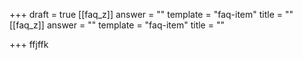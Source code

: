 +++
draft = true
[[faq_z]]
answer = ""
template = "faq-item"
title = ""
[[faq_z]]
answer = ""
template = "faq-item"
title = ""

+++
ffjffk